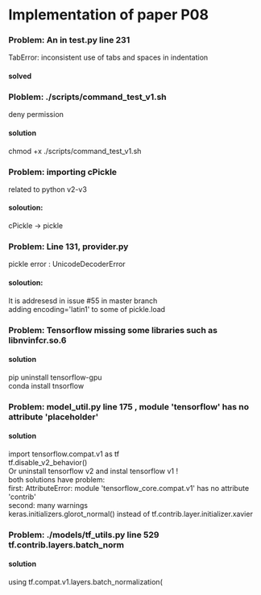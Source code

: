 # Implementation of paper P08  
  
### Problem: An in test.py line 231  
TabError: inconsistent use of tabs and spaces in indentation
#### solved  
  
### Ploblem: ./scripts/command_test_v1.sh  
deny permission  
#### solution
chmod +x ./scripts/command_test_v1.sh  
  
### Problem: importing cPickle
related to python v2-v3  
#### soloution:  
cPickle -> pickle  
  
### Problem: Line 131, provider.py  
pickle error : UnicodeDecoderError  
#### soloution:  
It is addresesd in issue #55 in master branch  
adding encoding='latin1' to some of pickle.load   
  
### Problem: Tensorflow missing some libraries such as libnvinfcr.so.6  
#### solution  
pip uninstall tensorflow-gpu  
conda install tnsorflow  

### Problem:  model_util.py line 175 , module 'tensorflow' has no attribute 'placeholder'   
#### solution  
import tensorflow.compat.v1 as tf   
tf.disable_v2_behavior()  
Or uninstall tensorflow v2 and instal tensorflow v1 !  
both solutions have problem:  
first: AttributeError: module 'tensorflow_core.compat.v1' has no attribute 'contrib'  
second: many warnings  
keras.initializers.glorot_normal() instead of tf.contrib.layer.initializer.xavier  
  
### Problem: ./models/tf_utils.py line 529 tf.contrib.layers.batch_norm 
#### solution  
using tf.compat.v1.layers.batch_normalization(  






